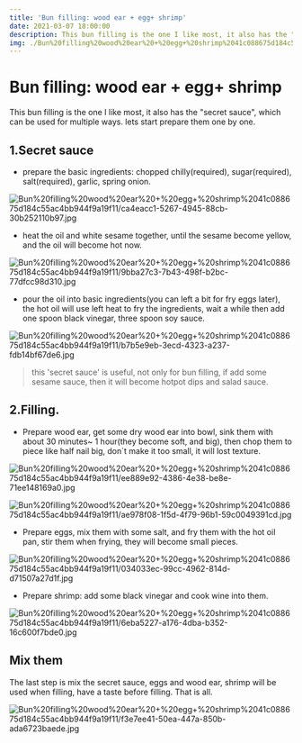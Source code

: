 ```yaml
---
title: 'Bun filling: wood ear + egg+ shrimp'
date: 2021-03-07 18:00:00
description: This bun filling is the one I like most, it also has the "secret sauce",  which can be used for multiple ways. lets start prepare them one by one.
img: ./Bun%20filling%20wood%20ear%20+%20egg+%20shrimp%2041c088675d184c55ac4bb944f9a19f11/f3e7ee41-50ea-447a-850b-ada6723baede.jpg
---
```


# Bun filling: wood ear + egg+ shrimp

This bun filling is the one I like most, it also has the "secret sauce",  which can be used for multiple ways. lets start prepare them one by one.

## 1.Secret sauce

- prepare the basic ingredients: chopped chilly(required), sugar(required), salt(required), garlic, spring onion.

![Bun%20filling%20wood%20ear%20+%20egg+%20shrimp%2041c088675d184c55ac4bb944f9a19f11/ca4eacc1-5267-4945-88cb-30b252110b97.jpg](Bun%20filling%20wood%20ear%20+%20egg+%20shrimp%2041c088675d184c55ac4bb944f9a19f11/ca4eacc1-5267-4945-88cb-30b252110b97.jpg)

- heat the oil and white sesame together, until the sesame become yellow, and the oil will become hot now.

![Bun%20filling%20wood%20ear%20+%20egg+%20shrimp%2041c088675d184c55ac4bb944f9a19f11/9bba27c3-7b43-498f-b2bc-77dfcc98d310.jpg](Bun%20filling%20wood%20ear%20+%20egg+%20shrimp%2041c088675d184c55ac4bb944f9a19f11/9bba27c3-7b43-498f-b2bc-77dfcc98d310.jpg)

- pour the oil into basic ingredients(you can left a bit for fry eggs later), the hot oil will use left heat to fry the ingredients, wait a while then add one spoon black vinegar, three spoon soy sauce.

![Bun%20filling%20wood%20ear%20+%20egg+%20shrimp%2041c088675d184c55ac4bb944f9a19f11/b7b5e9eb-3ecd-4323-a237-fdb14bf67de6.jpg](Bun%20filling%20wood%20ear%20+%20egg+%20shrimp%2041c088675d184c55ac4bb944f9a19f11/b7b5e9eb-3ecd-4323-a237-fdb14bf67de6.jpg)

> this 'secret sauce' is useful, not only for bun filling, if add some sesame sauce, then it will become hotpot dips and salad sauce.

## 2.Filling.

- Prepare wood ear, get some dry wood ear into bowl, sink them with about 30 minutes~ 1 hour(they become soft, and big), then chop them to piece like half nail big, don`t make it too small, it will lost texture.

![Bun%20filling%20wood%20ear%20+%20egg+%20shrimp%2041c088675d184c55ac4bb944f9a19f11/ee889e92-4386-4e38-be8e-71ee148169a0.jpg](Bun%20filling%20wood%20ear%20+%20egg+%20shrimp%2041c088675d184c55ac4bb944f9a19f11/ee889e92-4386-4e38-be8e-71ee148169a0.jpg)

![Bun%20filling%20wood%20ear%20+%20egg+%20shrimp%2041c088675d184c55ac4bb944f9a19f11/ae978f08-1f5d-4f79-96b1-59c0049391cd.jpg](Bun%20filling%20wood%20ear%20+%20egg+%20shrimp%2041c088675d184c55ac4bb944f9a19f11/ae978f08-1f5d-4f79-96b1-59c0049391cd.jpg)

- Prepare eggs, mix them with some salt, and fry them with the hot oil pan, stir them when frying, they will become small pieces.

![Bun%20filling%20wood%20ear%20+%20egg+%20shrimp%2041c088675d184c55ac4bb944f9a19f11/034033ec-99cc-4962-814d-d71507a27d1f.jpg](Bun%20filling%20wood%20ear%20+%20egg+%20shrimp%2041c088675d184c55ac4bb944f9a19f11/034033ec-99cc-4962-814d-d71507a27d1f.jpg)

- Prepare shrimp: add some black vinegar and cook wine into them.

![Bun%20filling%20wood%20ear%20+%20egg+%20shrimp%2041c088675d184c55ac4bb944f9a19f11/6eba5227-a176-4dba-b352-16c600f7bde0.jpg](Bun%20filling%20wood%20ear%20+%20egg+%20shrimp%2041c088675d184c55ac4bb944f9a19f11/6eba5227-a176-4dba-b352-16c600f7bde0.jpg)

## Mix them

The last step is mix the secret sauce, eggs and wood ear, shrimp will be used when filling, have a taste before filling. That is all.

![Bun%20filling%20wood%20ear%20+%20egg+%20shrimp%2041c088675d184c55ac4bb944f9a19f11/f3e7ee41-50ea-447a-850b-ada6723baede.jpg](Bun%20filling%20wood%20ear%20+%20egg+%20shrimp%2041c088675d184c55ac4bb944f9a19f11/f3e7ee41-50ea-447a-850b-ada6723baede.jpg)
